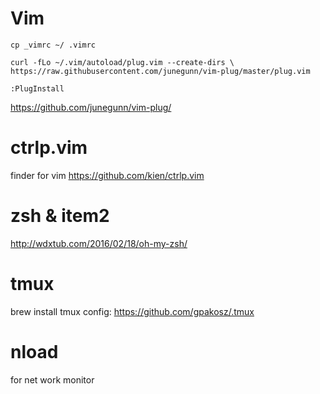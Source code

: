 # Vim

`cp _vimrc ~/ .vimrc`

`curl -fLo ~/.vim/autoload/plug.vim --create-dirs \
    https://raw.githubusercontent.com/junegunn/vim-plug/master/plug.vim`

`:PlugInstall`

https://github.com/junegunn/vim-plug/

# ctrlp.vim
finder for vim
https://github.com/kien/ctrlp.vim

# zsh & item2
http://wdxtub.com/2016/02/18/oh-my-zsh/


# tmux
brew install tmux
config: https://github.com/gpakosz/.tmux

# nload
for net work monitor
